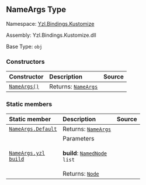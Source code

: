 ## NameArgs Type

Namespace: [Yzl.Bindings.Kustomize](http://localhost:8089/reference/yzl-bindings-kustomize)

Assembly: Yzl.Bindings.Kustomize.dll

Base Type: <code>obj</code>



### Constructors

Constructor | Description | Source
:--- | :--- | :---:
[<code><span>NameArgs<span>()</span></span></code>](#(+.ctor+)) | Returns: <code><a href="http://localhost:8089/reference/yzl-bindings-kustomize-nameargs">NameArgs</a></code><br /> | &#32;


### Static members

Static member | Description | Source
:--- | :--- | :---:
[<code><span>NameArgs.Default</span></code>](#Default) | Returns: <code><a href="http://localhost:8089/reference/yzl-bindings-kustomize-nameargs">NameArgs</a></code><br /> | &#32;
[<code><span>NameArgs.yzl&#32;<span>build</span></span></code>](#yzl) | Parameters<br /><br />**build**: <code><span><a href="http://localhost:8089/reference/yzl-core-yzl-namednode">NamedNode</a>&#32;list</span></code><br /><br />Returns: <code><a href="http://localhost:8089/reference/yzl-core-yzl-node">Node</a></code><br /> | &#32;



